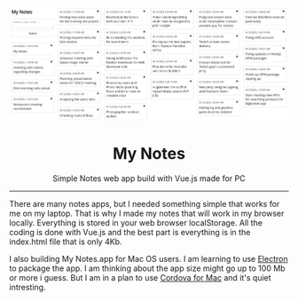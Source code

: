 <p align="center"><img src="My notes.PNG" /></p>

<h1 align="center">My Notes</h1>

<p align="center"> Simple Notes web app build with Vue.js made for PC </p>

<hr/>

<p> There are many notes apps, but I needed something simple that works for me on my laptop. That is why I made my notes that will work in my browser locally. Everything is stored in your web browser localStorage. All the coding is done with Vue.js and the best part is everything is in the index.html file that is only 4Kb. </p>

<p>I also building My Notes.app for Mac OS users. I am learning to use <a href="https://electronjs.org">Electron</a> to package the app. I am thinking about the app size might go up to 100 Mb or more i guess. But I am in a plan to use <a href="https://cordova.apache.org/docs/en/latest/guide/platforms/osx/">Cordova for Mac</a> and it's quiet intresting.</p>



